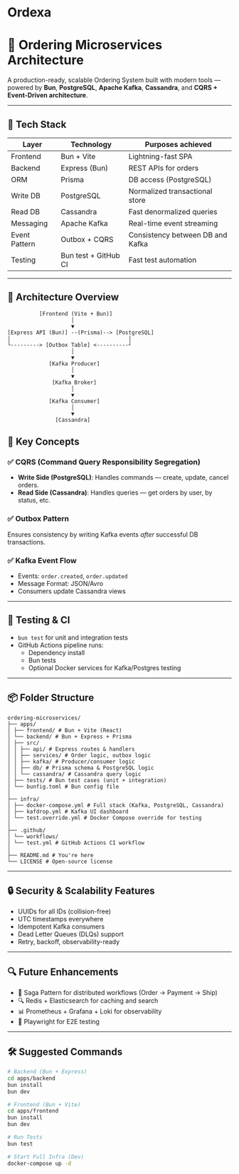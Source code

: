 # Ordexa

# 🛒 Ordering Microservices Architecture

A production-ready, scalable Ordering System built with modern tools — powered by **Bun**, **PostgreSQL**, **Apache Kafka**, **Cassandra**, and **CQRS + Event-Driven architecture**.

---

## 🚀 Tech Stack

| Layer         | Technology           | Purposes achieved                               |
|---------------|----------------------|-----------------------------------------|
| Frontend      | Bun + Vite           | Lightning-fast SPA                      |
| Backend       | Express (Bun)        | REST APIs for orders                    |
| ORM           | Prisma               | DB access (PostgreSQL)                  |
| Write DB      | PostgreSQL           | Normalized transactional store          |
| Read DB       | Cassandra            | Fast denormalized queries               |
| Messaging     | Apache Kafka         | Real-time event streaming               |
| Event Pattern | Outbox + CQRS        | Consistency between DB and Kafka        |
| Testing       | Bun test + GitHub CI | Fast test automation                    |

---

## 📐 Architecture Overview

```plaintext
          [Frontend (Vite + Bun)]
                    │
                    ▼
[Express API (Bun)] --(Prisma)--> [PostgreSQL]
│                                     │
└---------> [Outbox Table] <----------┘
                    │
                    ▼
             [Kafka Producer]
                    │
                    ▼
              [Kafka Broker]
                    │
                    ▼         
             [Kafka Consumer]
                    │
                    ▼
               [Cassandra]
```

## 🧠 Key Concepts

### ✅ CQRS (Command Query Responsibility Segregation)
- **Write Side (PostgreSQL)**: Handles commands — create, update, cancel orders.
- **Read Side (Cassandra)**: Handles queries — get orders by user, by status, etc.

### ✅ Outbox Pattern
Ensures consistency by writing Kafka events *after* successful DB transactions.

### ✅ Kafka Event Flow
- Events: `order.created`, `order.updated`
- Message Format: JSON/Avro
- Consumers update Cassandra views

---

## 🧪 Testing & CI

- `bun test` for unit and integration tests
- GitHub Actions pipeline runs:
  - Dependency install
  - Bun tests
  - Optional Docker services for Kafka/Postgres testing

---

## 📦 Folder Structure

```plaintext
ordering-microservices/
├── apps/
│ ├── frontend/ # Bun + Vite (React)
│ └── backend/ # Bun + Express + Prisma
│ ├── src/
│ │ ├── api/ # Express routes & handlers
│ │ ├── services/ # Order logic, outbox logic
│ │ ├── kafka/ # Producer/consumer logic
│ │ ├── db/ # Prisma schema & PostgreSQL logic
│ │ └── cassandra/ # Cassandra query logic
│ ├── tests/ # Bun test cases (unit + integration)
│ └── bunfig.toml # Bun config file
│
├── infra/
│ ├── docker-compose.yml # Full stack (Kafka, PostgreSQL, Cassandra)
│ ├── kafdrop.yml # Kafka UI dashboard
│ └── test.override.yml # Docker Compose override for testing
│
├── .github/
│ └── workflows/
│ └── test.yml # GitHub Actions CI workflow
│
├── README.md # You're here
└── LICENSE # Open-source license
```

---

## 🔒 Security & Scalability Features

- UUIDs for all IDs (collision-free)
- UTC timestamps everywhere
- Idempotent Kafka consumers
- Dead Letter Queues (DLQs) support
- Retry, backoff, observability-ready

---

## 🔍 Future Enhancements

- 🔁 Saga Pattern for distributed workflows (Order → Payment → Ship)
- 🔍 Redis + Elasticsearch for caching and search
- 📊 Prometheus + Grafana + Loki for observability
- 🧪 Playwright for E2E testing

---

## 🛠 Suggested Commands

```bash
# Backend (Bun + Express)
cd apps/backend
bun install
bun dev

# Frontend (Bun + Vite)
cd apps/frontend
bun install
bun dev

# Run Tests
bun test

# Start Full Infra (Dev)
docker-compose up -d
